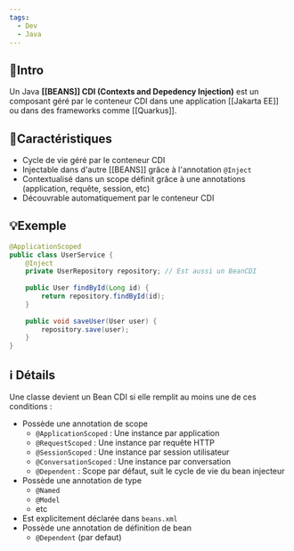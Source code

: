 ```yaml
---
tags:
  - Dev
  - Java
---
```

## 🎯Intro

Un Java **[[BEANS]] CDI (Contexts and Depedency Injection)** est un composant géré par le conteneur CDI dans une application [[Jakarta EE]] ou dans des frameworks comme [[Quarkus]].

## 📌Caractéristiques

- Cycle de vie géré par le conteneur CDI
- Injectable dans d'autre [[BEANS]] grâce à l'annotation `@Inject` 
- Contextualisé dans un scope définit grâce à une annotations (application, requête, session, etc)
- Découvrable automatiquement par le conteneur CDI

## 💡Exemple

```java
@ApplicationScoped
public class UserService {
    @Inject
    private UserRepository repository; // Est aussi un BeanCDI
    
    public User findById(Long id) {
        return repository.findById(id);
    }
    
    public void saveUser(User user) {
        repository.save(user);
    }
}
```

## ℹ️ Détails

Une classe devient un Bean CDI si elle remplit au moins une de ces conditions :
- Possède une annotation de scope
	- `@ApplicationScoped` : Une instance par application
	- `@RequestScoped` : Une instance par requête HTTP
	- `@SessionScoped` : Une instance par session utilisateur
	- `@ConversationScoped` : Une instance par conversation
	- `@Dependent` : Scope par défaut, suit le cycle de vie du bean injecteur
- Possède une annotation de type
	- `@Named`
	- `@Model`
	- etc
- Est explicitement déclarée dans `beans.xml`
- Possède une annotation de définition de bean
	- `@Dependent` (par defaut)